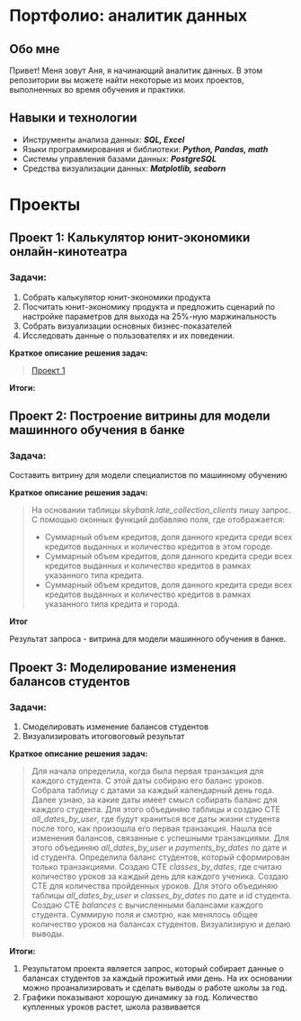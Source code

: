 # Портфолио: аналитик данных
## Обо мне 
Привет! Меня зовут Аня, я начинающий аналитик данных. В этом репозитории вы можете найти некоторые из моих проектов, выполненных во время обучения и практики.

## Навыки и технологии 
- Инструменты анализа данных: ***SQL, Excel***
- Языки программирования и библиотеки: ***Python, Pandas, math***
- Системы управления базами данных: ***PostgreSQL***
- Средства визуализации данных:  ***Matplotlib, seaborn***
  
# Проекты

## **Проект 1: Калькулятор юнит-экономики онлайн-кинотеатра**

### **Задачи:**
1. Собрать калькулятор юнит-экономики продукта
2. Посчитать юнит-экономику продукта и предложить сценарий по настройке параметров для выхода на 25%-ную маржинальность
3. Собрать визуализации основных бизнес-показателей
4. Исследовать данные о пользователях и их поведении.

**Краткое описание решения задач:**

> [Проект 1](https://github.com/PanshinaAnna/portfolio/blob/f492b54805cf6cee7d26da21f394c49fbe674b23/%D0%9A%D0%B0%D0%BB%D1%8C%D0%BA%D1%83%D0%BB%D1%8F%D1%82%D0%BE%D1%80%20%D1%8E%D0%BD%D0%B8%D1%82-%D1%8D%D0%BA%D0%BE%D0%BD%D0%BE%D0%BC%D0%B8%D0%BA%D0%B8%20%D0%BE%D0%BD%D0%BB%D0%B0%D0%B9%D0%BD-%D0%BA%D0%B8%D0%BD%D0%BE%D1%82%D0%B5%D0%B0%D1%82%D1%80%D0%B0.xlsx)

**Итоги:**

## **Проект 2: Построение витрины для модели машинного обучения в банке**

### **Задача:**
Составить витрину для модели специалистов по машинному обучению

**Краткое описание решения задач:**

> На основании таблицы *skybank.late_collection_clients* пишу запрос. С помощью оконных функций добавляю поля, где отображается:
>  - Суммарный объем кредитов, доля данного кредита среди всех кредитов выданных и количество кредитов в этом городе.
>  - Суммарный объем кредитов, доля данного кредита среди всех кредитов выданных и количество кредитов в рамках указанного типа кредита.
>  - Суммарный объем кредитов, доля данного кредита среди всех кредитов выданных и количество кредитов в рамках указанного типа кредита и города.

**Итог** 

Результат запроса - витрина для модели машинного обучения в банке. 


## **Проект 3: Моделирование изменения балансов студентов**

### **Задачи:**
1.  Смоделировать изменение балансов студентов
2.  Визуализировать итоговоговый результат

**Краткое описание решения задач:**

> Для начала определила, когда была первая транзакция для каждого студента. С этой даты собираю его баланс уроков. Собрала таблицу с датами за каждый календарный день года. Далее узнаю, за какие даты имеет смысл собирать баланс для каждого студента.
> Для этого объединяю таблицы и создаю CTE *all_dates_by_user*, где будут храниться все даты жизни студента после того, как произошла его первая транзакция.
> Нашла все изменения балансов, связанные с успешными транзакциями. Для этого объединяю *all_dates_by_user* и *payments_by_dates* по дате и id студента.
> Определила баланс студентов, который сформирован только транзакциями. Создаю CTE *classes_by_dates*, где считаю количество уроков за каждый день для каждого ученика.
> Создаю CTE для количества пройденных уроков. Для этого объединяю таблицы *all_dates_by_user* и *classes_by_dates* по дате и id студента.
> Создаю CTE *balances* с вычисленными балансами каждого студента.
> Суммирую поля и смотрю, как менялось общее количество уроков на балансах студентов.
> Визуализирую и делаю выводы. 

**Итоги:**

1. Результатом проекта является запрос, который собирает данные о балансах студентов за каждый прожитый ими день. На их основании можно проанализировать и сделать выводы о работе школы за год. 
2. Графики показывают хорошую динамику за год. Количество купленных уроков растет, школа развивается 
